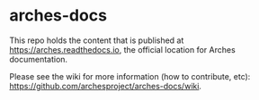 # arches-docs

This repo holds the content that is published at https://arches.readthedocs.io, the official location for Arches documentation.

Please see the wiki for more information (how to contribute, etc): https://github.com/archesproject/arches-docs/wiki.
